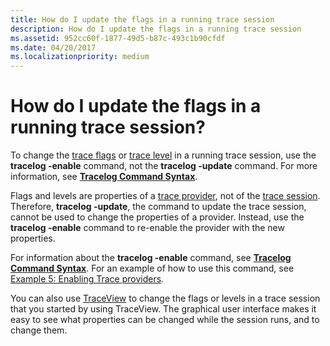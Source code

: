 ```yaml
---
title: How do I update the flags in a running trace session
description: How do I update the flags in a running trace session
ms.assetid: 952cc60f-1877-49d5-b87c-493c1b90cfdf
ms.date: 04/20/2017
ms.localizationpriority: medium
---
```


# How do I update the flags in a running trace session?


To change the [trace flags](trace-flags.md) or [trace level](trace-level.md) in a running trace session, use the **tracelog -enable** command, not the **tracelog -update** command. For more information, see [**Tracelog Command Syntax**](tracelog-command-syntax.md).

Flags and levels are properties of a [trace provider](trace-provider.md), not of the [trace session](trace-session.md). Therefore, **tracelog -update**, the command to update the trace session, cannot be used to change the properties of a provider. Instead, use the **tracelog -enable** command to re-enable the provider with the new properties.

For information about the **tracelog -enable** command, see [**Tracelog Command Syntax**](tracelog-command-syntax.md). For an example of how to use this command, see [Example 5: Enabling Trace providers](example-5--enabling-trace-providers.md).

You can also use [TraceView](traceview.md) to change the flags or levels in a trace session that you started by using TraceView. The graphical user interface makes it easy to see what properties can be changed while the session runs, and to change them.

 

 





